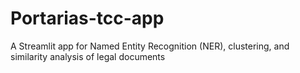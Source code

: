 # Portarias-tcc-app
A Streamlit app for Named Entity Recognition (NER), clustering, and similarity analysis of legal documents
